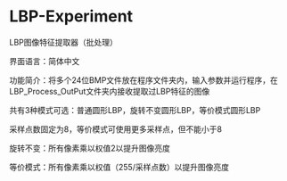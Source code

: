 # LBP-Experiment
LBP图像特征提取器（批处理）

界面语言：简体中文

功能简介：将多个24位BMP文件放在程序文件夹内，输入参数并运行程序，在LBP_Process_OutPut文件夹内接收提取过LBP特征的图像

共有3种模式可选：普通圆形LBP，旋转不变圆形LBP，等价模式圆形LBP

采样点数固定为8，等价模式可使用更多采样点，但不能小于8

旋转不变：所有像素乘以权值2以提升图像亮度

等价模式：所有像素乘以权值（255/采样点数）以提升图像亮度

